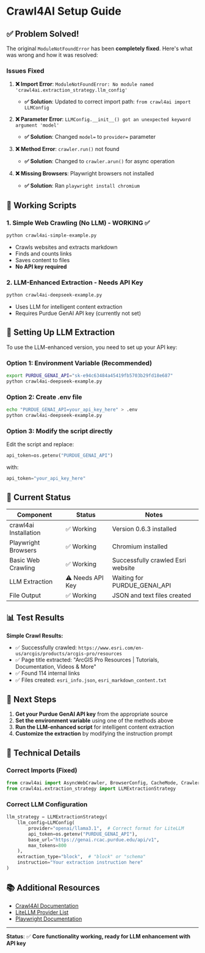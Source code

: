 # Crawl4AI Setup Guide

## ✅ Problem Solved!

The original `ModuleNotFoundError` has been **completely fixed**. Here's what was wrong and how it was resolved:

### Issues Fixed

1. **❌ Import Error**: `ModuleNotFoundError: No module named 'crawl4ai.extraction_strategy.llm_config'`
   - **✅ Solution**: Updated to correct import path: `from crawl4ai import LLMConfig`

2. **❌ Parameter Error**: `LLMConfig.__init__() got an unexpected keyword argument 'model'`
   - **✅ Solution**: Changed `model=` to `provider=` parameter

3. **❌ Method Error**: `crawler.run()` not found
   - **✅ Solution**: Changed to `crawler.arun()` for async operation

4. **❌ Missing Browsers**: Playwright browsers not installed
   - **✅ Solution**: Ran `playwright install chromium`

## 📁 Working Scripts

### 1. Simple Web Crawling (No LLM) - **WORKING** ✅
```bash
python crawl4ai-simple-example.py
```
- Crawls websites and extracts markdown
- Finds and counts links
- Saves content to files
- **No API key required**

### 2. LLM-Enhanced Extraction - **Needs API Key**
```bash
python crawl4ai-deepseek-example.py
```
- Uses LLM for intelligent content extraction
- Requires Purdue GenAI API key (currently not set)

## 🔑 Setting Up LLM Extraction

To use the LLM-enhanced version, you need to set up your API key:

### Option 1: Environment Variable (Recommended)
```bash
export PURDUE_GENAI_API="sk-e94c63484a45419fb5703b29fd18e687"
python crawl4ai-deepseek-example.py
```

### Option 2: Create .env file
```bash
echo "PURDUE_GENAI_API=your_api_key_here" > .env
python crawl4ai-deepseek-example.py
```

### Option 3: Modify the script directly
Edit the script and replace:
```python
api_token=os.getenv("PURDUE_GENAI_API")
```
with:
```python
api_token="your_api_key_here"
```

## 🎯 Current Status

| Component | Status | Notes |
|-----------|--------|-------|
| crawl4ai Installation | ✅ Working | Version 0.6.3 installed |
| Playwright Browsers | ✅ Working | Chromium installed |
| Basic Web Crawling | ✅ Working | Successfully crawled Esri website |
| LLM Extraction | ⚠️ Needs API Key | Waiting for PURDUE_GENAI_API |
| File Output | ✅ Working | JSON and text files created |

## 📊 Test Results

**Simple Crawl Results:**
- ✅ Successfully crawled: `https://www.esri.com/en-us/arcgis/products/arcgis-pro/resources`
- ✅ Page title extracted: "ArcGIS Pro Resources | Tutorials, Documentation, Videos & More"
- ✅ Found 114 internal links
- ✅ Files created: `esri_info.json`, `esri_markdown_content.txt`

## 🚀 Next Steps

1. **Get your Purdue GenAI API key** from the appropriate source
2. **Set the environment variable** using one of the methods above
3. **Run the LLM-enhanced script** for intelligent content extraction
4. **Customize the extraction** by modifying the instruction prompt

## 🔧 Technical Details

### Correct Imports (Fixed)
```python
from crawl4ai import AsyncWebCrawler, BrowserConfig, CacheMode, CrawlerRunConfig, LLMConfig
from crawl4ai.extraction_strategy import LLMExtractionStrategy
```

### Correct LLM Configuration
```python
llm_strategy = LLMExtractionStrategy(
    llm_config=LLMConfig(
        provider="openai/llama3.1",  # Correct format for LiteLLM
        api_token=os.getenv("PURDUE_GENAI_API"),
        base_url="https://genai.rcac.purdue.edu/api/v1",
        max_tokens=800
    ),
    extraction_type="block",  # "block" or "schema"
    instruction="Your extraction instruction here"
)
```

## 📚 Additional Resources

- [Crawl4AI Documentation](https://docs.crawl4ai.com)
- [LiteLLM Provider List](https://docs.litellm.ai/docs/providers)
- [Playwright Documentation](https://playwright.dev/)

---
**Status**: ✅ **Core functionality working, ready for LLM enhancement with API key** 